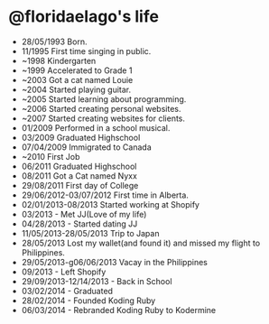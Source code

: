 @floridaelago's life
===============

- 28/05/1993 Born.
- 11/1995 First time singing in public.
- ~1998 Kindergarten
- ~1999 Accelerated to Grade 1
- ~2003 Got a cat named Louie
- ~2004 Started playing guitar.
- ~2005 Started learning about programming.
- ~2006 Started creating personal websites.
- ~2007 Started creating websites for clients.
- 01/2009 Performed in a school musical.
- 03/2009 Graduated Highschool
- 07/04/2009 Immigrated to Canada
- ~2010 First Job
- 06/2011 Graduated Highschool
- 08/2011 Got a Cat named Nyxx
- 29/08/2011 First day of College
- 29/06/2012-03/07/2012 First time in Alberta.
- 02/01/2013-08/2013 Started working at Shopify
- 03/2013 - Met JJ(Love of my life)
- 04/28/2013 - Started dating JJ
- 11/05/2013-28/05/2013 Trip to Japan
- 28/05/2013 Lost my wallet(and found it) and missed my flight to Philippines.
- 29/05/2013-g06/06/2013 Vacay in the Philippines
- 09/2013 - Left Shopify
- 29/09/2013-12/14/2013 - Back in School
- 03/02/2014 - Graduated
- 28/02/2014 - Founded Koding Ruby
- 06/03/2014 - Rebranded Koding Ruby to Kodermine